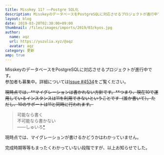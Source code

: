 ```yaml
---
title: Misskey 11? ――Postgre SQL化
description: MisskeyのデータベースをPostgreSQLに対応させるプロジェクトが進行中です。
layout: blog
date: 2019-03-20T02:30:00+09:00
thumbnail: /files/images/imports/2019/03/kyos.jpg
author:
  name: aqz
  url: https://yuzulia.xyz/@aqz
  avatar: aqz
category: 更新
amp: true
---
```

MisskeyのデータベースをPostgreSQLに対応させるプロジェクトが進行中です。  
参加者も募集中。詳細については[Issue #4534](https://github.com/syuilo/misskey/issues/4534)をご覧ください。

~~現時点では、**マイグレーションは書かれない方針です。**つまり、現在10で運用しているインスタンスは11を利用できないということです（誰か書いて）。ただし、10のサポートは11と同時に行われます。~~

> 可能なら書く  
> 不可能なら書かない  
> ――しゅいろ[*](https://misskey.xyz/notes/5c9266b8391759002e05102d)

現時点では、マイグレーションが書けるかどうかはわかっていません。

完成時期等等もまったくわかっていない段階ですが、以上お知らせでした。
